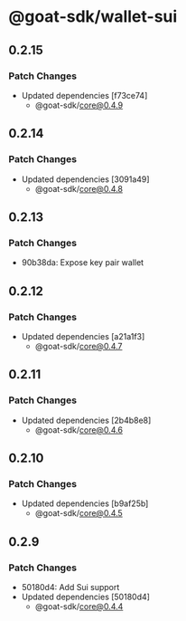 # @goat-sdk/wallet-sui

## 0.2.15

### Patch Changes

- Updated dependencies [f73ce74]
  - @goat-sdk/core@0.4.9

## 0.2.14

### Patch Changes

- Updated dependencies [3091a49]
  - @goat-sdk/core@0.4.8

## 0.2.13

### Patch Changes

- 90b38da: Expose key pair wallet

## 0.2.12

### Patch Changes

- Updated dependencies [a21a1f3]
  - @goat-sdk/core@0.4.7

## 0.2.11

### Patch Changes

- Updated dependencies [2b4b8e8]
  - @goat-sdk/core@0.4.6

## 0.2.10

### Patch Changes

- Updated dependencies [b9af25b]
  - @goat-sdk/core@0.4.5

## 0.2.9

### Patch Changes

- 50180d4: Add Sui support
- Updated dependencies [50180d4]
  - @goat-sdk/core@0.4.4
